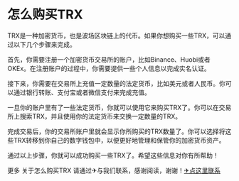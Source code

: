 # 怎么购买TRX

TRX是一种加密货币，也是波场区块链上的代币。如果你想购买一些TRX，可以通过以下几个步骤来完成。

首先，你需要注册一个加密货币交易所的账户，比如Binance、Huobi或者OKEx。在注册账户的过程中，你需要提供一些个人信息以完成实名认证。

接下来，你需要在交易所上充值一定数量的法定货币，比如美元或者人民币。你可以通过银行转账、支付宝或者微信支付来完成充值。

一旦你的账户里有了一些法定货币，你就可以使用它来购买TRX了。你可以在交易所上搜索TRX，并且使用你的法定货币来交换一定数量的TRX。

完成交易后，你的交易所账户里就会显示你所购买的TRX数量了。你可以选择将这些TRX转移到你自己的数字钱包中，以便更好地管理和保管你的加密货币资产。

通过以上步骤，你就可以成功购买一些TRX了。希望这些信息对你有所帮助！

更多 关于怎么购买TRX 请通过✈与我们联系，感谢阅读，谢谢！[✈点这里联系](https://c.k02.cc)